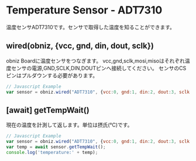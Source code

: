 # Temperature Sensor - ADT7310
温度センサADT7310です。センサで取得した温度を知ることができます。




## wired(obniz, {vcc, gnd, din, dout, sclk})
obniz Boardに温度センサをつなぎます。
vcc,gnd,sclk,mosi,misoはそれぞれ温度センサの電源,GND,SCLK,DIN,DOUTピンへ接続してください。
センサのCSピンはプルダウンする必要があります。
```javascript
// Javascript Example
var sensor = obniz.wired("ADT7310", {vcc:0, gnd:1, din:2, dout:3, sclk:4});
```
## [await] getTempWait()
現在の温度を計測して返します。単位は摂氏(℃)です。

```javascript
// Javascript Example
var sensor = obniz.wired("ADT7310", {vcc:0, gnd:1, din:2, dout:3, sclk:4});
var temp = await sensor.getTempWait();
console.log('temperature:' + temp);
```


